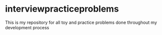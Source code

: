 # interviewpracticeproblems
This is my repository for all toy and practice problems done throughout my development process
